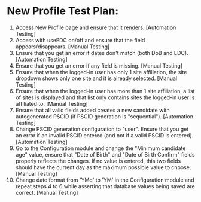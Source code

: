 # New Profile Test Plan:

1. Access New Profile page and ensure that it renders.
   [Automation Testing]
2. Access with useEDC on/off and ensure that the field appears/disappears.
   [Manual Testing]
3. Ensure that you get an error if dates don't match (both DoB and EDC).
   [Automation Testing]
4. Ensure that you get an error if any field is missing.
   [Manual Testing]
5. Ensure that when the logged-in user has only 1 site affiliation, the site
dropdown shows only one site and it is already selected.
   [Manual Testing]
6. Ensure that when the logged-in user has more than 1 site affiliation, a list of
sites is displayed and that list only contains sites the logged-in user
is affiliated to.
   [Manual Testing]
7. Ensure that all valid fields added creates a new candidate with
autogenerated PSCID (if PSCID generation is "sequential").
   [Automation Testing]
8. Change PSCID generation configuration to "user". Ensure that you
get an error if an invalid PSCID entered (and not if a valid PSCID is entered).
   [Automation Testing]
9. Go to the Configuration module and change the "Minimum candidate age" value,
ensure that "Date of Birth" and "Date of Birth Confirm" fields
properly reflects the changes. If no value is entered, this two fields should
have the current day as the maximum possible value to choose.
   [Manual Testing]
10. Change date format from 'YMd' to 'YM' in the Configuration module
and repeat steps 4 to 6 while asserting that database values being
saved are correct.
   [Manual Testing]
